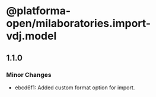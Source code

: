 # @platforma-open/milaboratories.import-vdj.model

## 1.1.0

### Minor Changes

- ebcd6f1: Added custom format option for import.
